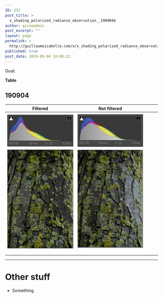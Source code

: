 ```yaml
---
ID: 252
post_title: >
  x_shading_polarized_radiance_observation__190904b
author: gicomadmin
post_excerpt: ""
layout: page
permalink: >
  http://guillaumeisabelle.com/x/x_shading_polarized_radiance_observation__190904b/
published: true
post_date: 2019-09-04 18:08:22
---
```

<!-- wp:paragraph -->
<p>Goal: </p>
<!-- /wp:paragraph -->

<!-- wp:paragraph -->
<p><strong>Table</strong></p>
<!-- /wp:paragraph -->


## 190904


|  Filtered     | Not filtered       |       |       |       |
|  ---  |  ---  |  ---  |  ---  |  ---  |
|       |       |       |       |       |
|   ![](./img/s__f__curves.png)    |  ![](./img/s__n__curves.png)       |       |       |       |
|  ![](./img/s__f__rgb.png)     |   ![](./img/s__n__rgb.png)      |       |       |       |
|       |       |       |       |       |
|       |       |       |       |       |
|       |       |       |       |       |


----
# Other stuff

* Something
